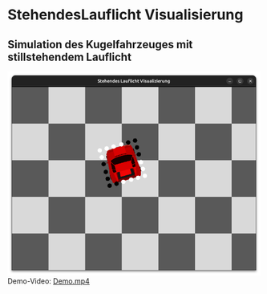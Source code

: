 # StehendesLauflicht Visualisierung
## Simulation des Kugelfahrzeuges mit stillstehendem Lauflicht

![](Screenshot.png)
Demo-Video: [Demo.mp4](Demo.mp4)